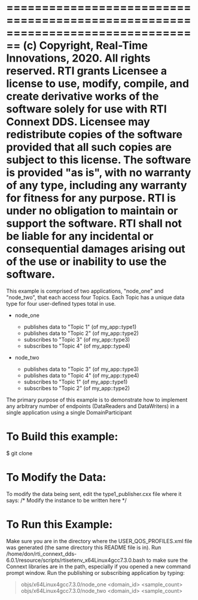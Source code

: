 ================================================================================
(c) Copyright, Real-Time Innovations, 2020.  All rights reserved.
RTI grants Licensee a license to use, modify, compile, and create derivative
works of the software solely for use with RTI Connext DDS. Licensee may
redistribute copies of the software provided that all such copies are subject
to this license. The software is provided "as is", with no warranty of any
type, including any warranty for fitness for any purpose. RTI is under no
obligation to maintain or support the software. RTI shall not be liable for
any incidental or consequential damages arising out of the use or inability
to use the software.
================================================================================

This example is comprised of two applications, "node_one" and "node_two", that
each access four Topics. Each Topic has a unique data type for four user-defined
types total in use.

- node_one

    - publishes data to "Topic 1" (of my_app::type1)
    - publishes data to "Topic 2" (of my_app::type2)
    - subscribes to "Topic 3" (of my_app::type3)
    - subscribes to "Topic 4" (of my_app::type4)

- node_two

    - publishes data to "Topic 3" (of my_app::type3)
    - publishes data to "Topic 4" (of my_app::type4)
    - subscribes to "Topic 1" (of my_app::type1)
    - subscribes to "Topic 2" (of my_app::type2)

The primary purpose of this example is to demonstrate how to implement any 
arbitrary number of endpoints (DataReaders and DataWriters) in a single 
application using a single DomainParticipant

To Build this example:
======================
 
$ git clone 

To Modify the Data:
===================
To modify the data being sent, edit the type1_publisher.cxx
file where it says:
/* Modify the instance to be written here */

To Run this Example:
====================
Make sure you are in the directory where the USER_QOS_PROFILES.xml file was
generated (the same directory this README file is in).
Run /home/don/rti_connext_dds-6.0.1/resource/scripts/rtisetenv_x64Linux4gcc7.3.0.bash
to make sure the Connext libraries are in the path, especially if you opened
a new command prompt window.
Run the publishing or subscribing application by typing:
> objs/x64Linux4gcc7.3.0/node_one <domain_id> <sample_count>
> objs/x64Linux4gcc7.3.0/node_two <domain_id> <sample_count>
